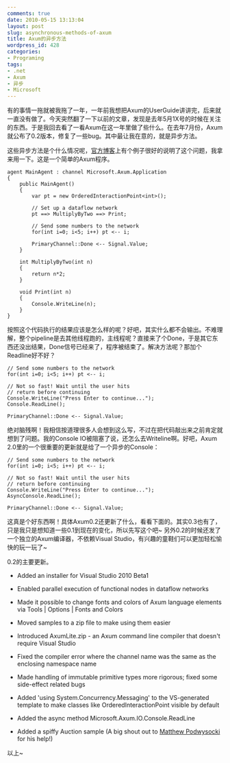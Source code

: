 ```yaml
---
comments: true
date: 2010-05-15 13:13:04
layout: post
slug: asynchronous-methods-of-axum
title: Axum的异步方法
wordpress_id: 428
categories:
- Programing
tags:
- .net
- Axum
- 异步
- Microsoft
---
```


有的事情一拖就被我拖了一年，一年前我想把Axum的UserGuide讲讲完，后来就一直没有做了。今天突然翻了一下以前的文章，发现是去年5月1X号的时候在关注的东西。于是我回去看了一看Axum在这一年里做了些什么。在去年7月份，Axum就公布了0.2版本，修复了一些bug。其中最让我在意的，就是异步方法。




这些异步方法是个什么情况呢，[官方博客](http://blogs.msdn.com/maestroteam/archive/2009/05/23/yielding-with-asynchronous-methods.aspx)上有个例子很好的说明了这个问题，我拿来用一下。这是一个简单的Axum程序。



    
    agent MainAgent : channel Microsoft.Axum.Application
    {
        public MainAgent()
        {
            var pt = new OrderedInteractionPoint<int>();
    
            // Set up a dataflow network
            pt ==> MultiplyByTwo ==> Print;
    
            // Send some numbers to the network
            for(int i=0; i<5; i++) pt <-- i;
    
            PrimaryChannel::Done <-- Signal.Value;
        }
    
        int MultiplyByTwo(int n)
        {
            return n*2;
        }
    
        void Print(int n)
        {
            Console.WriteLine(n);
        }
    }




按照这个代码执行的结果应该是怎么样的呢？好吧，其实什么都不会输出。不难理解，整个pipeline是去其他线程跑的，主线程呢？直接来了个Done，于是其它东西还没出结果，Done信号已经来了，程序被结束了。解决方法呢？那加个Readline好不好？



    
    // Send some numbers to the network
    for(int i=0; i<5; i++) pt <-- i;
    
    // Not so fast! Wait until the user hits
    // return before continuing
    Console.WriteLine("Press Enter to continue...");
    Console.ReadLine();
    
    PrimaryChannel::Done <-- Signal.Value;




绝对脑残啊！我相信按道理很多人会想到这么写，不过在把代码敲出来之前肯定就想到了问题。我的Console IO被阻塞了说，还怎么去Writeline啊。好吧，Axum 2.0里的一个很重要的更新就是给了一个异步的Console：



    
    // Send some numbers to the network
    for(int i=0; i<5; i++) pt <-- i;
    
    // Not so fast! Wait until the user hits
    // return before continuing
    Console.WriteLine("Press Enter to continue...");
    AsyncConsole.ReadLine();
    
    PrimaryChannel::Done <-- Signal.Value;




这真是个好东西啊！具体Axum0.2还更新了什么，看看下面的。其实0.3也有了，只是我只是想知道一些0.1到现在的变化，所以先写这个吧~ 另外0.2的时候还发了一个独立的Axum编译器，不依赖Visual Studio，有兴趣的童鞋们可以更加轻松愉快的玩一玩了~




0.2的主要更新。





	
  * Added an installer for Visual Studio 2010 Beta1

	
  * Enabled parallel execution of functional nodes in dataflow networks

	
  * Made it possible to change fonts and colors of Axum language elements via Tools | Options | Fonts and Colors

	
  * Moved samples to a zip file to make using them easier

	
  * Introduced AxumLite.zip - an Axum command line compiler that doesn't require Visual Studio

	
  * Fixed the compiler error where the channel name was the same as the enclosing namespace name

	
  * Made handling of immutable primitive types more rigorous; fixed some side-effect related bugs

	
  * Added 'using System.Concurrency.Messaging' to the VS-generated template to make classes like OrderedInteractionPoint visible by default

	
  * Added the async method Microsoft.Axum.IO.Console.ReadLine

	
  * Added a spiffy Auction sample (A big shout out to [Matthew Podwysocki](http://weblogs.asp.net/Podwysocki/) for his help!)




以上~
